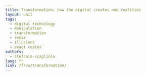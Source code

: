 ```yaml
---
title: Transformation; how the digital creates new realities 
layout: unit
tags: 
  - digital technology 
  - manipulation
  - transformation
  - remix
  - illusions
  - exact copies
authors: 
  - stefania-scagliola
lang: fr
link: /fr/u/transformation/
---
```

